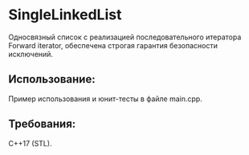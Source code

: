 # SingleLinkedList
Односвязный список с реализацией последовательного итератора Forward iterator, обеспечена строгая гарантия безопасности исключений.
## Использование:
Пример использования и юнит-тесты в файле main.cpp.
## Требования:
C++17 (STL).
